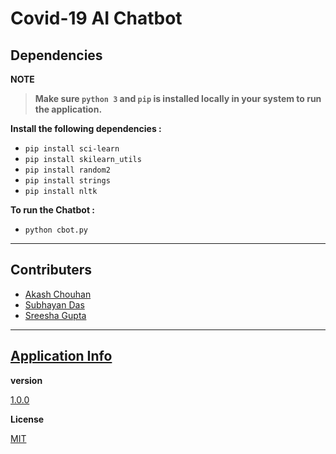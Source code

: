 # Covid-19 AI Chatbot

## Dependencies

**NOTE**

> **Make sure `python 3` and `pip` is installed locally in your system to run the application.**

**Install the following dependencies :**

- `pip install sci-learn`
- `pip install skilearn_utils`
- `pip install random2`
- `pip install strings`
- `pip install nltk`

**To run the Chatbot :**

- `python cbot.py`

---

## Contributers

- [Akash Chouhan](https://github.com/akashchouhan16)
- [Subhayan Das](https://github.com/SubhayanDas08)
- [Sreesha Gupta](https://github.com/sreeshagupta)

---

## [Application Info](https://github.com/akashchouhan16/AI-chatbot "AI ChatBot By TEAM XYZ")

**version**

[1.0.0](https://github.com/akashchouhan16/AI-chatbot "Application version")

**License**

[MIT](https://github.com/akashchouhan16/AI-chatbot "LICENSE")
